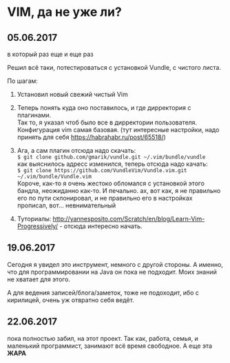 # VIM, да не уже ли?

## 05.06.2017
в который раз еще и еще раз

Решил всё таки, потестироваться с установкой Vundle, с чистого листа.

По шагам:

1. Установил новый свежий чистый Vim
2. Теперь понять куда оно поставилось, и где дирректория с плагинами.  
Так то, я указал чтоб было все в дирректории пользователя.  
Конфигурация vim самая базовая. (тут интересные настройки, надо принять для себя https://habrahabr.ru/post/65518/)
3. Ага, а сам плагин отсюда надо скачать:  
`$ git clone github.com/gmarik/vundle.git ~/.vim/bundle/vundle`  
как выяснилось адресс изменился, теперь отсюда надо качать:  
`$ git clone https://github.com/VundleVim/Vundle.vim.git ~/.vim/bundle/Vundle.vim`  
Короче, как-то я очень жестоко обломался с установкой этого бандла, неожиданно как-то.
И печально.
ах, вот как, я не правильно его по пути склонировал, и не правильно его в настройках прописал, вот... невнимательный

4. Туториалы:
http://yannesposito.com/Scratch/en/blog/Learn-Vim-Progressively/ - отсюда интересно начать.

## 19.06.2017

Сегодня я увидел это инструмент, немного с другой стороны.
А именно, что для программировании на Java он пока не подходит.
Моих знаний не хватает для этого.

А для ведения записей/блога/заметок, тоже не подоходит, ибо с кирилицей, очень уж отвратно себя ведёт.

## 22.06.2017

пока полностью забил, на этот проект. Так как, работа, семья, и маленький программист, занимают всё время свободное. А еще эта **ЖАРА**